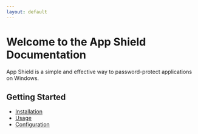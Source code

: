 ```yaml
---
layout: default
---
```

# Welcome to the App Shield Documentation

App Shield is a simple and effective way to password-protect applications on Windows.

## Getting Started

* [Installation](installation.md)
* [Usage](usage.md)
* [Configuration](configuration.md)
